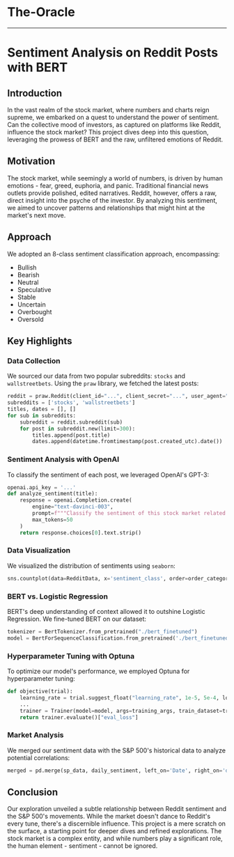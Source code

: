 # The-Oracle 
---

# Sentiment Analysis on Reddit Posts with BERT

## Introduction

In the vast realm of the stock market, where numbers and charts reign supreme, we embarked on a quest to understand the power of sentiment. Can the collective mood of investors, as captured on platforms like Reddit, influence the stock market? This project dives deep into this question, leveraging the prowess of BERT and the raw, unfiltered emotions of Reddit.

## Motivation

The stock market, while seemingly a world of numbers, is driven by human emotions - fear, greed, euphoria, and panic. Traditional financial news outlets provide polished, edited narratives. Reddit, however, offers a raw, direct insight into the psyche of the investor. By analyzing this sentiment, we aimed to uncover patterns and relationships that might hint at the market's next move.

## Approach

We adopted an 8-class sentiment classification approach, encompassing:

- Bullish
- Bearish
- Neutral
- Speculative
- Stable
- Uncertain
- Overbought
- Oversold

## Key Highlights

### Data Collection

We sourced our data from two popular subreddits: `stocks` and `wallstreetbets`. Using the `praw` library, we fetched the latest posts:

```python
reddit = praw.Reddit(client_id="...", client_secret="...", user_agent="...")
subreddits = ['stocks', 'wallstreetbets']
titles, dates = [], []
for sub in subreddits:
    subreddit = reddit.subreddit(sub)
    for post in subreddit.new(limit=300):
        titles.append(post.title)
        dates.append(datetime.fromtimestamp(post.created_utc).date())
```

### Sentiment Analysis with OpenAI

To classify the sentiment of each post, we leveraged OpenAI's GPT-3:

```python
openai.api_key = '...'
def analyze_sentiment(title):
    response = openai.Completion.create(
        engine="text-davinci-003",
        prompt=f"""Classify the sentiment of this stock market related text: \"{title}\"...""",
        max_tokens=50
    )
    return response.choices[0].text.strip()
```

### Data Visualization

We visualized the distribution of sentiments using `seaborn`:

```python
sns.countplot(data=RedditData, x='sentiment_class', order=order_categories, palette="deep")
```

### BERT vs. Logistic Regression

BERT's deep understanding of context allowed it to outshine Logistic Regression. We fine-tuned BERT on our dataset:

```python
tokenizer = BertTokenizer.from_pretrained("./bert_finetuned")
model = BertForSequenceClassification.from_pretrained('./bert_finetuned', num_labels=len(label_map))
```

### Hyperparameter Tuning with Optuna

To optimize our model's performance, we employed Optuna for hyperparameter tuning:

```python
def objective(trial):
    learning_rate = trial.suggest_float("learning_rate", 1e-5, 5e-4, log=True)
    ...
    trainer = Trainer(model=model, args=training_args, train_dataset=train_dataset, eval_dataset=val_dataset)
    return trainer.evaluate()["eval_loss"]
```

### Market Analysis

We merged our sentiment data with the S&P 500's historical data to analyze potential correlations:

```python
merged = pd.merge(sp_data, daily_sentiment, left_on='Date', right_on='date')
```

## Conclusion

Our exploration unveiled a subtle relationship between Reddit sentiment and the S&P 500's movements. While the market doesn't dance to Reddit's every tune, there's a discernible influence. This project is a mere scratch on the surface, a starting point for deeper dives and refined explorations. The stock market is a complex entity, and while numbers play a significant role, the human element - sentiment - cannot be ignored.

